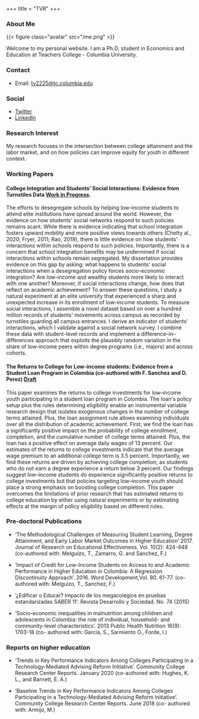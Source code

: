 +++
title = "TVR"
+++

### About Me

{{< figure class="avatar" src="/me.png" >}}

Welcome to my personal website. I am a Ph.D. student in Economics and Education at Teachers College - Columbia University.

### Contact
* Email: [tv2225@tc.columbia.edu](mailto:tv2225@tc.columbia.edu)

### Social
* [Twitter](https://twitter.com/TatiVelasco)
* [LinkedIn](https://www.linkedin.com/in/tatianavelascoro/)

### Research Interest
My research focuses in the intersection between college attainment and the labor market, and on how policies can improve equity for youth in different context. 

### Working Papers

#### College Integration and Students’ Social Interactions: Evidence from Turnstiles Data [Work in Progress](https://www.dropbox.com/s/zqhgz15boyudgj5/Velasco_APPAM2020.pdf?dl=0).
The efforts to desegregate schools by helping low–income students to attend elite institutions have spread around the world. However, the evidence on how students' social networks respond to such policies remains scant. While there is evidence indicating that school integration fosters upward mobility and more positive views towards others (Chetty al., 2020; Fryer, 2011; Rao, 2019), there is little evidence on how students' interactions within schools respond to such policies. Importantly, there is a concern that school integration benefits may be undermined if social interactions within schools remain segregated. My dissertation provides evidence on this gap by asking: what happens to students' social interactions when a desegregation policy forces socio-economic integration? Are low–income and wealthy students more likely to interact with one another? Moreover, if social interactions change, how does that reflect on academic achievement? To answer these questions, I study a natural experiment at an elite university that experienced a sharp and unexpected increase in its enrollment of low–income students. To measure social interactions, I assemble a novel dataset based on over a hundred million records of students' movements across campus as recorded by turnstiles guarding all campus entrances. I derive an indicator of students' interactions, which I validate against a social network survey. I combine these data with student-level records and implement a difference–in–differences approach that exploits the plausibly random variation in the share of low–income peers within degree programs (i.e., majors) and across cohorts.

#### The Returns to College for Low-income students: Evidence from a Student Loan Program in Colombia (co-authored with F. Sanchez and D. Perez) [Draft](https://www.dropbox.com/s/qtlgwyegn4oljyh/Sanchez_Velasco_Perez_march2021.pdf?dl=0)
This paper examines the returns to college investments for low–income youth participating in a student loan program in Colombia. The loan's policy setup plus the rules determining eligibility enable an instrumental variable research design that isolates exogenous changes in the number of college terms attained. Plus, the loan assignment rule allows examining individuals over all the distribution of academic achievement. First, we find the loan has a significantly positive impact on the probability of college enrollment, completion, and the cumulative number of college terms attained. Plus, the loan has a positive effect on average daily wages of 13 percent. Our estimates of the returns to college investments indicate that the average wage premium to an additional college term is 3.5 percent. Importantly, we find these returns are driven by achieving college completion, as students who do not earn a degree experience a return below 3 percent. Our findings suggest low–income students do experience significantly positive returns to college investments but that policies targeting low–income youth should place a strong emphasis on boosting college completion. This paper overcomes the limitations of prior research that has estimated returns to college education by either using natural experiments or by estimating effects at the margin of policy eligibility based on different rules.

### Pre-doctoral Publications

* ‘The Methodological Challenges of Measuring Student Learning, Degree Attainment, and Early Labor Market Outcomes in Higher Education’ 2017. Journal of Research on Educational Effectiveness. Vol. 10(2): 424-448 (co-authored with: Melguizo, T., Zamarro, G. and Sanchez, F.)

* ‘Impact of Credit for Low-Income Students on Access to and Academic Performance in Higher Education in Colombia: A Regression Discontinuity Approach’. 2016. Word Development,Vol. 80. 61-77. (co- authored with: Melguizo, T., Sanchez, F.)

* ‘¿Edificar o Educar? Impacto de los megacolegios en pruebas estandarizadas SABER 11’. Revista Desarrollo y Sociedad. No. 74 (2015)

* ‘Socio-economic inequalities in malnutrition among children and adolescents in Colombia: the role of individual, household- and community-level characteristics’. 2013 Public Health Nutrition 16(9): 1703-18 (co- authored with: Garcia, S., Sarmiento O., Forde, I.)

### Reports on higher education

* ‘Trends in Key Performance Indicators Among Colleges Participating in a Technology-Mediated Advising Reform Initiative’. Community College Research Center Reports. January 2020 (co-authored with: Hughes, K. L., and Barnett, E. A.)

* ‘Baseline Trends in Key Performance Indicators Among Colleges Participating in a Technology-Mediated Advising Reform Initiative’. Community College Research Center Reports. June 2018 (co- authored with: Armijo, M.)
